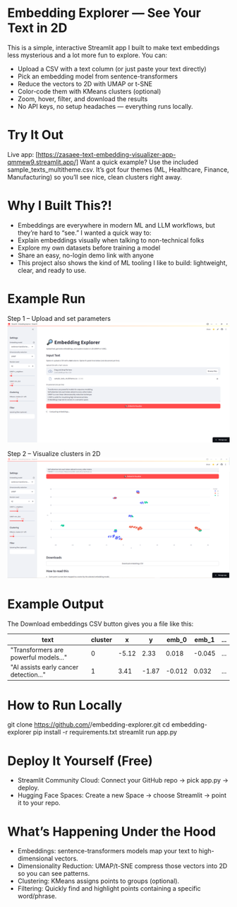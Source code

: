 # Embedding Explorer — See Your Text in 2D

This is a simple, interactive Streamlit app I built to make text embeddings less mysterious and a lot more fun to explore.
You can:
- Upload a CSV with a text column (or just paste your text directly)
- Pick an embedding model from sentence-transformers
- Reduce the vectors to 2D with UMAP or t-SNE
- Color-code them with KMeans clusters (optional)
- Zoom, hover, filter, and download the results
- No API keys, no setup headaches — everything runs locally.

# Try It Out
Live app: [https://zasaee-text-embedding-visualizer-app-qmmew9.streamlit.app/] 
Want a quick example? Use the included sample_texts_multitheme.csv. It’s got four themes (ML, Healthcare, Finance, Manufacturing) so you’ll see nice, clean clusters right away.

# Why I Built This?!
- Embeddings are everywhere in modern ML and LLM workflows, but they’re hard to “see.” I wanted a quick way to:
- Explain embeddings visually when talking to non-technical folks
- Explore my own datasets before training a model
- Share an easy, no-login demo link with anyone
- This project also shows the kind of ML tooling I like to build: lightweight, clear, and ready to use.

# Example Run
Step 1 – Upload and set parameters
<img src="images/app.PNG" alt="App Screenshot 1" width="800">

Step 2 – Visualize clusters in 2D
<img src="images/example.PNG" alt="App Screenshot 2" width="800">


# Example Output
The Download embeddings CSV button gives you a file like this:

| text                                   | cluster | x     | y     | emb\_0 | emb\_1 | ... |
| -------------------------------------- | ------- | ----- | ----- | ------ | ------ | --- |
| "Transformers are powerful models..."  | 0       | -5.12 | 2.33  | 0.018  | -0.045 | ... |
| "AI assists early cancer detection..." | 1       | 3.41  | -1.87 | -0.012 | 0.032  | ... |



# How to Run Locally
git clone https://github.com/<your-username>/embedding-explorer.git
cd embedding-explorer
pip install -r requirements.txt
streamlit run app.py

# Deploy It Yourself (Free)
- Streamlit Community Cloud: Connect your GitHub repo → pick app.py → deploy.
- Hugging Face Spaces: Create a new Space → choose Streamlit → point it to your repo.

# What’s Happening Under the Hood
- Embeddings: sentence-transformers models map your text to high-dimensional vectors.
- Dimensionality Reduction: UMAP/t-SNE compress those vectors into 2D so you can see patterns.
- Clustering: KMeans assigns points to groups (optional).
- Filtering: Quickly find and highlight points containing a specific word/phrase.

